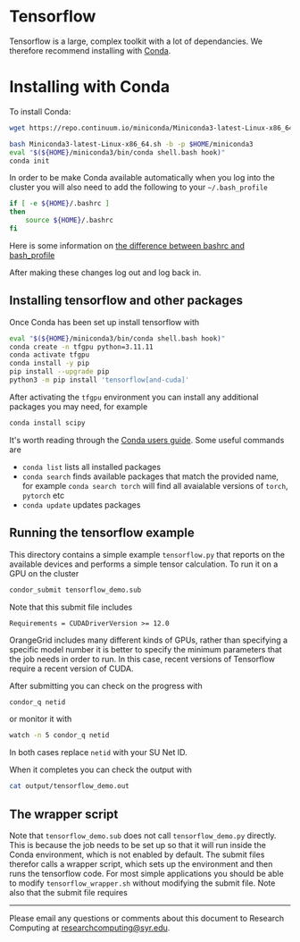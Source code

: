 # Tensorflow

Tensorflow is a large, complex toolkit with a lot of dependancies.  We therefore recommend 
installing with [Conda](https://docs.conda.io/en/latest/).


# Installing with Conda

To install Conda:

```bash
wget https://repo.continuum.io/miniconda/Miniconda3-latest-Linux-x86_64.sh

bash Miniconda3-latest-Linux-x86_64.sh -b -p $HOME/miniconda3
eval "$(${HOME}/miniconda3/bin/conda shell.bash hook)"
conda init
```

In order to be make Conda available automatically when you log into the cluster
you will also need to add the following to your `~/.bash_profile`

```bash
if [ -e ${HOME}/.bashrc ]
then
    source ${HOME}/.bashrc
fi
```

Here is some information on
[the difference between bashrc and bash_profile](https://linuxize.com/post/bashrc-vs-bash-profile/)


After making these changes log out and log back in.


## Installing tensorflow and other packages

Once Conda has been set up install tensorflow with

```bash
eval "$(${HOME}/miniconda3/bin/conda shell.bash hook)"
conda create -n tfgpu python=3.11.11
conda activate tfgpu
conda install -y pip
pip install --upgrade pip
python3 -m pip install 'tensorflow[and-cuda]'
```

After activating the `tfgpu`  environment you can install any additional packages you
may need, for example

```bash
conda install scipy 
```

It's worth reading through the
[Conda users guide](https://docs.conda.io/projects/conda/en/latest/user-guide/index.html).  Some useful commands are

  * `conda list` lists all installed packages
  * `conda search` finds available packages that match the provided name, for
    example `conda search torch` will find all avaialable versions of `torch`,
    `pytorch` etc
  * `conda update` updates packages


## Running the tensorflow example

This directory contains a simple example `tensorflow.py` that reports on the available devices
and performs a simple tensor calculation.  To run it on a GPU on the cluster


```bash
condor_submit tensorflow_demo.sub
```

Note that this submit file includes

```
Requirements = CUDADriverVersion >= 12.0
```

OrangeGrid includes many different kinds of GPUs, rather than specifying a 
specific model number it is better to specify the minimum parameters that 
the job needs in order to run.  In this case, recent versions of Tensorflow
require a recent version of CUDA.

After submitting you can check on the progress with

```bash
condor_q netid
```

or monitor it with

```bash
watch -n 5 condor_q netid
```

In both cases replace `netid` with your SU Net ID.

When it completes you can check the output with

```bash
cat output/tensorflow_demo.out
```

## The wrapper script

Note that `tensorflow_demo.sub` does not call `tensorflow_demo.py` directly.
This is because the job needs to be set up so that it will run inside the Conda
environment, which is not enabled by default.  The submit files therefor calls
a wrapper script, which sets up the environment and then runs the tensorflow
code.  For most simple applications you should be able to modify
`tensorflow_wrapper.sh` without modifying the submit file.  Note also that the 
submit file requires

---
Please email any questions or comments about this document to Research Computing at [researchcomputing@syr.edu](mailto:researchcomputing@syr.edu).

